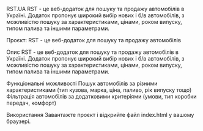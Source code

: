 RST.UA
RST - це веб-додаток для пошуку та продажу автомобілів в Україні. Додаток пропонує широкий вибір нових і б/в автомобілів, з можливістю пошуку за характеристиками, цінами, роком випуску, типом палива та іншими параметрами.

Проєкт: RST - це веб-додаток для пошуку та продажу автомобілів

Опис
RST - це веб-додаток для пошуку та продажу автомобілів в Україні. Додаток пропонує широкий вибір нових і б/в автомобілів, з можливістю пошуку за характеристиками, цінами, роком випуску, типом палива та іншими параметрами.

Функціональні можливості
Пошук автомобілів за різними характеристиками (тип кузова, марка, ціна, паливо, рік випуску тощо)
Фільтрація автомобілів за додатковими критеріями (умови, тип коробки передач, комфорт)

Використання
Завантажте проєкт і відкрийте файл index.html у вашому браузері.
